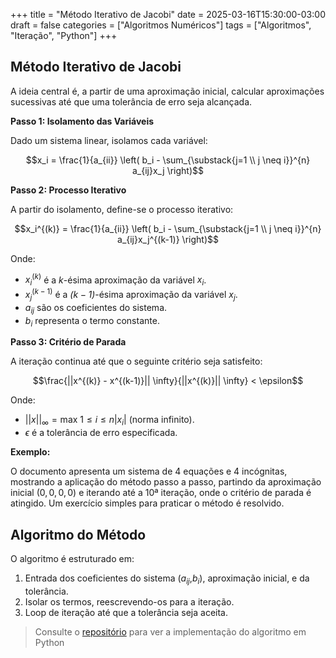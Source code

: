 +++
title = "Método Iterativo de Jacobi"
date = 2025-03-16T15:30:00-03:00
draft = false
categories = ["Algoritmos Numéricos"]
tags = ["Algoritmos", "Iteração", "Python"]
+++

## Método Iterativo de Jacobi

A ideia central é, a partir de uma aproximação inicial, calcular aproximações sucessivas até que uma tolerância de erro seja alcançada.

**Passo 1: Isolamento das Variáveis**

Dado um sistema linear, isolamos cada variável:

$$x_i = \frac{1}{a_{ii}} \left( b_i - \sum_{\substack{j=1 \\ j \neq i}}^{n} a_{ij}x_j \right)$$

**Passo 2: Processo Iterativo**

A partir do isolamento, define-se o processo iterativo:

$$x_i^{(k)} = \frac{1}{a_{ii}} \left( b_i - \sum_{\substack{j=1 \\ j \neq i}}^{n} a_{ij}x_j^{(k-1)} \right)$$

Onde:

*   $x_i^{(k)}$ é a *$k$*-ésima aproximação da variável $x_i$.
*   $x_j^{(k-1)}$ é a *($k-1$)*-ésima aproximação da variável $x_j$.
*   $a_{ij}$ são os coeficientes do sistema.
* $b_i$ representa o termo constante.

**Passo 3: Critério de Parada**

A iteração continua até que o seguinte critério seja satisfeito:

$$\frac{||x^{(k)} - x^{(k-1)}|| \infty}{||x^{(k)}|| \infty} < \epsilon$$

Onde:

* $||x||_\infty = \text{max } {1 \leq i \leq n} |x_i|$ (norma infinito).
*  $\epsilon$ é a tolerância de erro especificada.

**Exemplo:**

O documento apresenta um sistema de 4 equações e 4 incógnitas, mostrando a aplicação do método passo a passo, partindo da aproximação inicial $(0, 0, 0, 0)$ e iterando até a 10ª iteração, onde o critério de parada é atingido.
Um exercício simples para praticar o método é resolvido.

## Algoritmo do Método

O algoritmo é estruturado em:

1.  Entrada dos coeficientes do sistema ($a_{ij}$,$b_{i}$), aproximação inicial, e da tolerância.
2.  Isolar os termos, reescrevendo-os para a iteração.
3.  Loop de iteração até que a tolerância seja aceita.

> Consulte o [repositório](github.com/araujoviana/jacobi) para ver a implementação do algoritmo em Python

